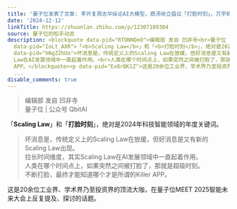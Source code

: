 ```yaml
---
title: '量子位发表了文章: 李开复周志华纵论AI大模型，商汤徐立倡议「打脸时刻」，万字梳理MEET''25大咖激辩，320万观众同见证'
date: '2024-12-12'
linkTitle: https://zhuanlan.zhihu.com/p/12307109304
source: 量子位的知乎动态
description: <blockquote data-pid="RTONNQeO">编辑部 发自 凹非寺<br>量子位 | 公众号 QbitAI</blockquote><p
  data-pid="IoLt_AXR">「<b>Scaling Law</b>」和「<b>打脸时刻</b>」，绝对是2024年科技智能领域的年度关键词。</p><blockquote
  data-pid="hNgZ2hUo">坏消息是，传统定义上的Scaling Law在放缓，但好消息是又有新的Scaling Law出现。<br>拉长时间维度，其实Scaling
  Law在AI发展领域中一直起着作用。<br>人类在哪个时间点上，如果突然之间被打脸了，那就是超级时刻。<br>不断打脸，最终才能知道哪个才是所谓的Killer
  APP。</blockquote><p data-pid="Ex8rBK1Z">这是20余位工业界、学术界乃至投资界的顶流大咖，在量子位MEET 2025智能未来大会上反复提及、探讨的话题。</p><figure
  ...
disable_comments: true
---
```

<blockquote data-pid="RTONNQeO">编辑部 发自 凹非寺<br>量子位 | 公众号 QbitAI</blockquote><p data-pid="IoLt_AXR">「<b>Scaling Law</b>」和「<b>打脸时刻</b>」，绝对是2024年科技智能领域的年度关键词。</p><blockquote data-pid="hNgZ2hUo">坏消息是，传统定义上的Scaling Law在放缓，但好消息是又有新的Scaling Law出现。<br>拉长时间维度，其实Scaling Law在AI发展领域中一直起着作用。<br>人类在哪个时间点上，如果突然之间被打脸了，那就是超级时刻。<br>不断打脸，最终才能知道哪个才是所谓的Killer APP。</blockquote><p data-pid="Ex8rBK1Z">这是20余位工业界、学术界乃至投资界的顶流大咖，在量子位MEET 2025智能未来大会上反复提及、探讨的话题。</p><figure ...